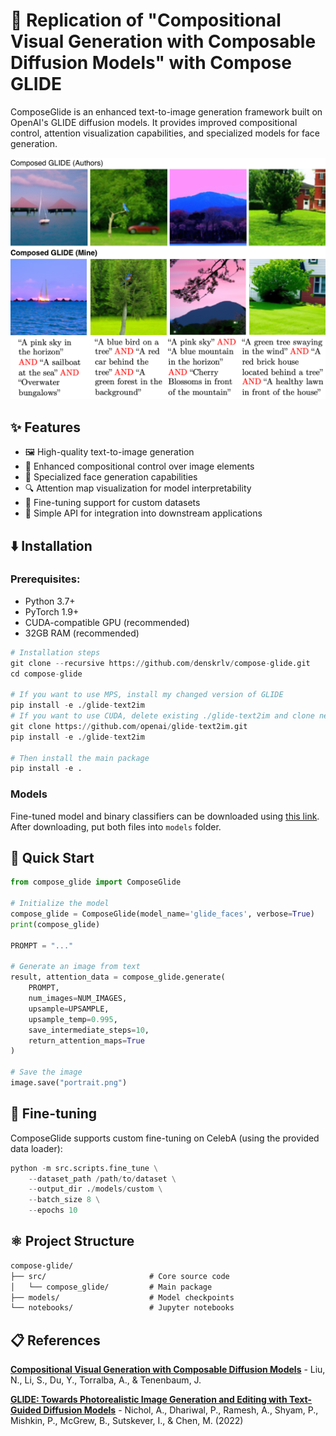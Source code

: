 # 🎨 Replication of "Compositional Visual Generation with Composable Diffusion Models" with Compose GLIDE

ComposeGlide is an enhanced text-to-image generation framework built on OpenAI's GLIDE diffusion models. It provides improved compositional control, attention visualization capabilities, and specialized models for face generation.

![ComposeGlide Example](./images/thumbnail.png)

## ✨ Features

- 🖼️ High-quality text-to-image generation
- 🧩 Enhanced compositional control over image elements
- 👤 Specialized face generation capabilities
- 🔍 Attention map visualization for model interpretability
- 🔄 Fine-tuning support for custom datasets
- 🚀 Simple API for integration into downstream applications

## ⬇️ Installation

### Prerequisites:

- Python 3.7+
- PyTorch 1.9+
- CUDA-compatible GPU (recommended)
- 32GB RAM (recommended)

```python
# Installation steps
git clone --recursive https://github.com/denskrlv/compose-glide.git
cd compose-glide

# If you want to use MPS, install my changed version of GLIDE
pip install -e ./glide-text2im
# If you want to use CUDA, delete existing ./glide-text2im and clone new one from GitHub:
git clone https://github.com/openai/glide-text2im.git
pip install -e ./glide-text2im

# Then install the main package
pip install -e .
```

### Models

Fine-tuned model and binary classifiers can be downloaded using [this link](https://drive.google.com/drive/folders/1r0Zre539MPNyhWIQy5F9UXaNIOX06VXE?usp=sharing). After downloading, put both files into `models` folder.

## 🚀 Quick Start

```python
from compose_glide import ComposeGlide

# Initialize the model
compose_glide = ComposeGlide(model_name='glide_faces', verbose=True)
print(compose_glide)

PROMPT = "..."

# Generate an image from text
result, attention_data = compose_glide.generate(
    PROMPT, 
    num_images=NUM_IMAGES, 
    upsample=UPSAMPLE, 
    upsample_temp=0.995,
    save_intermediate_steps=10,
    return_attention_maps=True
)

# Save the image
image.save("portrait.png")
```

## 🦾 Fine-tuning

ComposeGlide supports custom fine-tuning on CelebA (using the provided data loader):

```python
python -m src.scripts.fine_tune \
    --dataset_path /path/to/dataset \
    --output_dir ./models/custom \
    --batch_size 8 \
    --epochs 10
```

## ⚛️ Project Structure

```markdown
compose-glide/
├── src/                       # Core source code
│   └── compose_glide/         # Main package
├── models/                    # Model checkpoints
└── notebooks/                 # Jupyter notebooks
```

## 📋 References

**[Compositional Visual Generation with Composable Diffusion Models](https://arxiv.org/abs/2206.01714)** - Liu, N., Li, S., Du, Y., Torralba, A., & Tenenbaum, J.

**[GLIDE: Towards Photorealistic Image Generation and Editing with Text-Guided Diffusion Models](https://arxiv.org/abs/2112.10741)** - Nichol, A., Dhariwal, P., Ramesh, A., Shyam, P., Mishkin, P., McGrew, B., Sutskever, I., & Chen, M. (2022)
